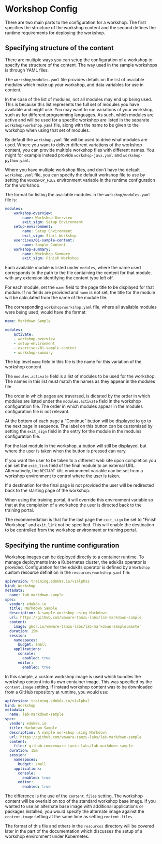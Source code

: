 Workshop Config
===============

There are two main parts to the configuration for a workshop. The first specifies the structure of the workshop content and the second defines the runtime requirements for deploying the workshop.

Specifying structure of the content
-----------------------------------

There are multiple ways you can setup the configuration of a workshop to specify the structure of the content. The way used in the sample workshops is through YAML files.

The ``workshop/modules.yaml`` file provides details on the list of available modules which make up your workshop, and data variables for use in content.

In the case of the list of modules, not all modules may end up being used. This is because this list represents the full set of modules you have available and might use. You may want to run variations of your workshop, such as for different programming languages. As such, which modules are active and will be used for a specific workshop are listed in the separate ``workshop/workshop.yaml`` file, along with the name to be given to the workshop when using that set of modules.

By default the ``workshop.yaml`` file will be used to drive what modules are used. Where you want to deliver different variations of the workshop content, you can provide multiple workshop files with different names. You might for example instead provide ``workshop-java.yaml`` and ``workshop-python.yaml``.

Where you have multiple workshop files, and don't have the default ``workshop.yaml`` file, you can specify the default workshop file to use by setting the ``WORKSHOP_FILE`` environment variable in the runtime configuration for the workshop.

The format for listing the available modules in the ``workshop/modules.yaml`` file is:

```yaml
modules:
    workshop-overview:
        name: Workshop Overview
        exit_sign: Setup Environment
    setup-environment:
        name: Setup Environment
        exit_sign: Start Workshop
    exercises/01-sample-content:
        name: Sample Content
    workshop-summary:
        name: Workshop Summary
        exit_sign: Finish Workshop
```

Each available module is listed under ``modules``, where the name used corresponds to the path to the file containing the content for that module, with any extension identifying the content type left off.

For each module, set the ``name`` field to the page title to be displayed for that module. If no fields are provided and ``name`` is not set, the title for the module will be calculated from the name of the module file.

The corresponding ``workshop/workshop.yaml`` file, where all available modules were being used, would have the format:

```yaml
name: Markdown Sample

modules:
    activate:
    - workshop-overview
    - setup-environment
    - exercises/01-sample-content
    - workshop-summary
```

The top level ``name`` field in this file is the name for this variation of the workshop content.

The ``modules.activate`` field is a list of modules to be used for the workshop. The names in this list must match the names as they appear in the modules file.

The order in which pages are traversed, is dictated by the order in which modules are listed under the ``modules.activate`` field in the workshop configuration file. The order in which modules appear in the modules configuration file is not relevant.

At the bottom of each page a "Continue" button will be displayed to go to the next page in sequence. The label on this button can be customised by setting the ``exit_sign`` field in the entry for the module in the modules configuration file.

For the last module in the workshop, a button will still be displayed, but where the user is taken when the button is pressed can vary.

If you want the user to be taken to a different web site upon completion you can set the ``exit_link`` field of the final module to an external URL. Alternatively, the ``RESTART_URL`` environment variable can be set from a workshop environment to control where the user is taken.

If a destination for the final page is not provided the user will be redirected back to the starting page of the workshop.

When using the training portal, it will override this environment variable so that at the completion of a workshop the user is directed back to the training portal.

The recommendation is that for the last page the ``exit_sign`` be set to "Finish Workshop" and ``exit_link`` not be specified. This will enable the destination to be controlled from the workshop environment or training portal.

Specifying the runtime configuration
------------------------------------

Workshop images can be deployed directly to a container runtime. To manage deployments into a Kubernetes cluster, the eduk8s operator is provided. Configuration for the eduk8s operator is defined by a ``Workshop`` custom resource definition in the ``resources/workshop.yaml`` file:

```yaml
apiVersion: training.eduk8s.io/v1alpha2
kind: Workshop
metadata:
  name: lab-markdown-sample
spec:
  vendor: eduk8s.io
  title: Markdown Sample
  description: A sample workshop using Markdown
  url: https://github.com/vmware-tanzu-labs/lab-markdown-sample
  content:
    image: ghcr.io/vmware-tanzu-labs/lab-markdown-sample:master
  duration: 15m
  session:
    namespaces:
      budget: small
    applications:
      console:
        enabled: true
      editor:
        enabled: true
```

In this sample, a custom workshop image is used which bundles the workshop content into its own container image. This was specified by the ``content.image`` setting. If instead workshop content was to be downloaded from a GitHub repository at runtime, you would use:

```yaml
apiVersion: training.eduk8s.io/v1alpha2
kind: Workshop
metadata:
  name: lab-markdown-sample
spec:
  vendor: eduk8s.io
  title: Markdown Sample
  description: A sample workshop using Markdown
  url: https://github.com/vmware-tanzu-labs/lab-markdown-sample
  content:
    files: github.com/vmware-tanzu-labs/lab-markdown-sample
  duration: 15m
  session:
    namespaces:
      budget: small
    applications:
      console:
        enabled: true
      editor:
        enabled: true
```

The difference is the use of the ``content.files`` setting. The workshop content will be overlaid on top of the standard workshop base image. If you wanted to use an alternate base image with additional applications or packages installed, you would specify the alternate image against the ``content.image`` setting at the same time as setting ``content.files``.

The format of this file and others in the ``resources`` directory will be covered later in the part of the documentation which discusses the setup of a workshop environment under Kubernetes.
